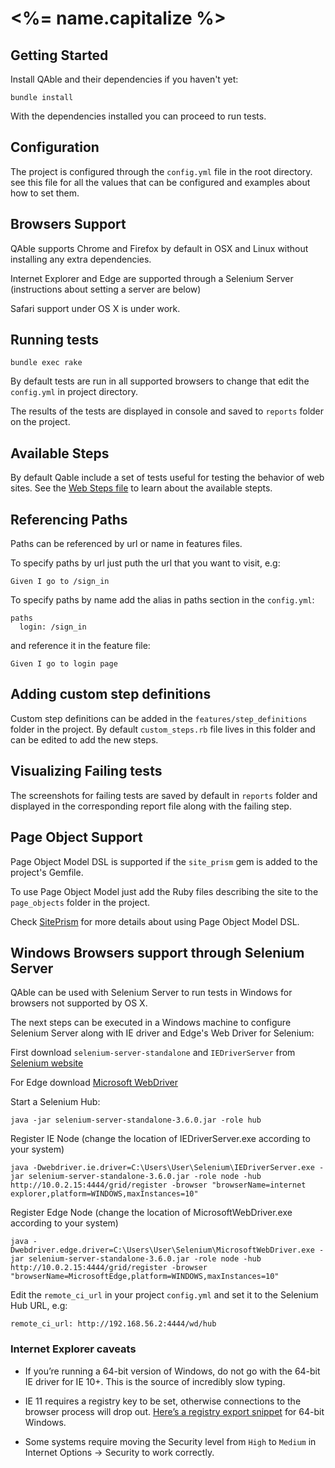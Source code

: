 # <%= name.capitalize %>

## Getting Started

Install QAble and their dependencies if you  haven't yet:

```
bundle install
```

With the dependencies installed you can proceed to run tests.

## Configuration

The project is configured through the `config.yml` file in the root directory.
see this file for all the values that can be configured and examples about how
to set them.

## Browsers Support

QAble supports Chrome and Firefox by default in OSX and Linux
without installing any extra dependencies.

Internet Explorer and Edge are supported through a Selenium
Server (instructions about setting a server are below)

Safari support under OS X is under work.

## Running tests

```
bundle exec rake
```

By default tests are run in all supported browsers to change that edit
the `config.yml` in project directory.

The results of the tests are displayed in console and saved to `reports`
folder on the project.

## Available Steps

By default Qable include a set of tests useful for testing the behavior
of web sites. See the [Web Steps file](https://github.com/ableco/qable/blob/master/lib/qable/step_definitions/web_steps.rb)
to learn about the available stepts.

## Referencing Paths

Paths can be referenced by url or name in features files.

To specify paths by url just puth the url that you want to visit, e.g:

```
Given I go to /sign_in
```

To specify paths by name add the alias in paths section in the `config.yml`:

```
paths
  login: /sign_in
```

and reference it in the feature file:

```
Given I go to login page
```

## Adding custom step definitions

Custom step definitions can be added in the `features/step_definitions` folder
in the project. By default `custom_steps.rb` file lives in this folder
and can be edited to add the new steps.

## Visualizing Failing tests

The screenshots for failing tests are saved by default in `reports`
folder and displayed in the corresponding report file along with the failing
step.

## Page Object Support

Page Object Model DSL is supported if the `site_prism` gem is added to the
project's Gemfile.

To use Page Object Model just add the Ruby files describing the site to
the `page_objects` folder in the project.

Check [SitePrism](https://github.com/natritmeyer/site_prism#siteprism)
for more details about using Page Object Model DSL.

## Windows Browsers support through Selenium Server

QAble can be used with Selenium Server to run tests in Windows for browsers not
supported by OS X.

The next steps can be executed in a Windows machine to configure Selenium Server
along with IE driver and Edge's Web Driver for Selenium:

First download `selenium-server-standalone` and `IEDriverServer` from
[Selenium website](http://selenium-release.storage.googleapis.com/index.html?path=3.6/)

For Edge download [Microsoft WebDriver](https://developer.microsoft.com/en-us/microsoft-edge/tools/webdriver/)


Start a Selenium Hub:

```
java -jar selenium-server-standalone-3.6.0.jar -role hub
```

Register IE Node (change the location of IEDriverServer.exe according to
your system)

```
java -Dwebdriver.ie.driver=C:\Users\User\Selenium\IEDriverServer.exe -jar selenium-server-standalone-3.6.0.jar -role node -hub http://10.0.2.15:4444/grid/register -browser "browserName=internet explorer,platform=WINDOWS,maxInstances=10"
```

Register Edge Node (change the location of MicrosoftWebDriver.exe according to
your system)

```
java -Dwebdriver.edge.driver=C:\Users\User\Selenium\MicrosoftWebDriver.exe -jar selenium-server-standalone-3.6.0.jar -role node -hub http://10.0.2.15:4444/grid/register -browser "browserName=MicrosoftEdge,platform=WINDOWS,maxInstances=10"
```

Edit the `remote_ci_url` in your project `config.yml` and set it to the
Selenium Hub URL, e.g:

```
remote_ci_url: http://192.168.56.2:4444/wd/hub
```


### Internet Explorer caveats

- If you’re running a 64-bit version of Windows, do not go with the 64-bit IE
  driver for IE 10+. This is the source of incredibly slow typing.

- IE 11 requires a registry key to be set, otherwise connections to the browser
  process will drop out. [Here’s a registry export snippet]() for 64-bit Windows.

- Some systems require moving the Security level from `High` to `Medium`
  in Internet Options -> Security to work correctly.
